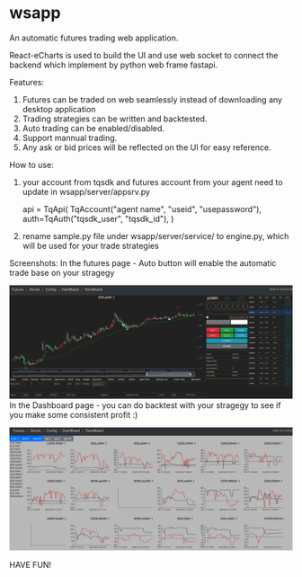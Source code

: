 # wsapp

An automatic futures trading web application.

React-eCharts is used to build the UI and use web socket to connect the backend which
implement by python web frame fastapi. 

Features:
1. Futures can be traded on web seamlessly instead of downloading any desktop application
2. Trading strategies can be written and backtested.
3. Auto trading can be enabled/disabled.
4. Support mannual trading.
5. Any ask or bid prices will be reflected on the UI for easy reference.

How to use:
1.  your account from tqsdk and futures account from your agent need to update in wsapp/server/appsrv.py

    api = TqApi(
    TqAccount("agent name", "useid", "usepassword"),
    auth=TqAuth("tqsdk_user", "tqsdk_id"),
    )

2.  rename sample.py file under wsapp/server/service/ to engine.py, which will be used for your trade strategies

Screenshots:
In the futures page - Auto button will enable the automatic trade base on your stragegy

![Alt text](image.png)
In the Dashboard page - you can do backtest with your stragegy to see if you make some consistent profit :)

![Alt text](image-1.png)

HAVE FUN!
